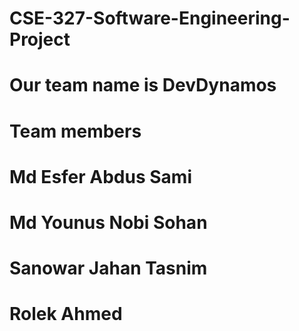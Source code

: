 # CSE-327-Software-Engineering-Project
# Our team name is DevDynamos
# Team members 
# Md Esfer Abdus Sami
# Md Younus Nobi Sohan
# Sanowar Jahan Tasnim
# Rolek Ahmed
